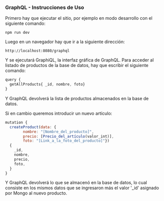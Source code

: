 ### GraphQL - Instrucciones de Uso

Primero hay que ejecutar el sitio, por ejemplo en modo desarrollo con el siguiente comando:

  `npm run dev`
      
Luego en un navegador hay que ir a la siguiente dirección:

    http://localhost:8080/graphql
    
Y se ejecutará GraphiQL, la interfaz gráfica de GraphQL.
Para acceder al listado de productos de la base de datos, hay que escribir el siguiente comando:

```javascript
query {
  getAllProducts{ _id, nombre, foto}
}
```
Y GraphQL devolverá la lista de productos almacenados en la base de datos.

Si en cambio queremos introducir un nuevo artículo:

```javascript
mutation {
  createProduct(data: {
        nombre: "[Nombre_del_producto]",
    	precio: [Precio_del_artículo(valor_int)],
    	foto: "[Link_a_la_foto_del_producto]"}) 
  {
    _id,
    nombre,
    precio,
    foto,
  }
}
```

Y GraphQL devolverá lo que se almacenó en la base de datos, lo cual consiste en los mismos datos que se ingresaron más el valor '_id' asignado por Mongo al nuevo producto.
